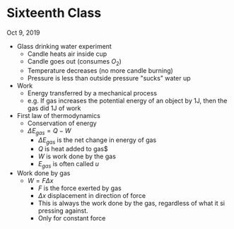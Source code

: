 # Sixteenth Class
Oct 9, 2019
* Glass drinking water experiment
  * Candle heats air inside cup
  * Candle goes out (consumes $O_2$)
  * Temperature decreases (no more candle burning)
  * Pressure is less than outside pressure "sucks" water up
* Work
  * Energy transferred by a mechanical process
  * e.g. If gas increases the potential energy of an object by 1J, then the gas did 1J of work
* First law of thermodynamics
  * Conservation of energy
  * $\Delta E_{gas}=Q-W$
    * $\Delta E_{gas}$ is the net change in energy of gas
    * $Q$ is heat added to gas$
    * $W$ is work done by the gas
    * $E_{gas}$ is often called $u$
* Work done by gas
  * $W=F\Delta x$
    * $F$ is the force exerted by gas
    * $\Delta x$ displacement in direction of force
    * This is always the work done by the gas, regardless of what it si pressing against. 
    * Only for constant force